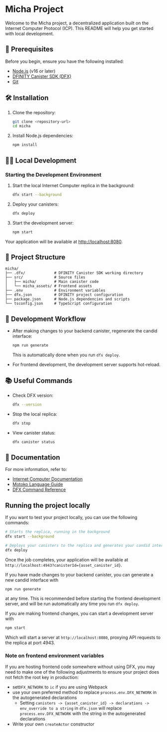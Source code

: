 # Micha Project

Welcome to the Micha project, a decentralized application built on the Internet Computer Protocol (ICP). This README will help you get started with local development.

## 🚀 Prerequisites

Before you begin, ensure you have the following installed:

- [Node.js](https://nodejs.org/) (v16 or later)
- [DFINITY Canister SDK (DFX)](https://internetcomputer.org/docs/current/developer-docs/setup/install/)
- [Git](https://git-scm.com/)

## 🛠 Installation

1. Clone the repository:
   ```bash
   git clone <repository-url>
   cd micha
   ```

2. Install Node.js dependencies:
   ```bash
   npm install
   ```

## 🏃‍♂️ Local Development

### Starting the Development Environment

1. Start the local Internet Computer replica in the background:
   ```bash
   dfx start --background
   ```

2. Deploy your canisters:
   ```bash
   dfx deploy
   ```

3. Start the development server:
   ```bash
   npm start
   ```

Your application will be available at [http://localhost:8080](http://localhost:8080).

## 📁 Project Structure

```
micha/
├── .dfx/             # DFINITY Canister SDK working directory
├── src/              # Source files
│   ├── micha/        # Main canister code
│   └── micha_assets/ # Frontend assets
├── .env              # Environment variables
├── dfx.json          # DFINITY project configuration
├── package.json      # Node.js dependencies and scripts
└── tsconfig.json     # TypeScript configuration
```

## 🔄 Development Workflow

- After making changes to your backend canister, regenerate the candid interface:
  ```bash
  npm run generate
  ```
  
  This is automatically done when you run `dfx deploy`.

- For frontend development, the development server supports hot-reload.

## 📚 Useful Commands

- Check DFX version:
  ```bash
  dfx --version
  ```

- Stop the local replica:
  ```bash
  dfx stop
  ```

- View canister status:
  ```bash
  dfx canister status
  ```

## 📖 Documentation

For more information, refer to:
- [Internet Computer Documentation](https://internetcomputer.org/docs/current/developer-docs/)
- [Motoko Language Guide](https://internetcomputer.org/docs/current/motoko/main/motoko)
- [DFX Command Reference](https://internetcomputer.org/docs/current/references/cli-reference/dfx-parent)

## Running the project locally

If you want to test your project locally, you can use the following commands:

```bash
# Starts the replica, running in the background
dfx start --background

# Deploys your canisters to the replica and generates your candid interface
dfx deploy
```

Once the job completes, your application will be available at `http://localhost:4943?canisterId={asset_canister_id}`.

If you have made changes to your backend canister, you can generate a new candid interface with

```bash
npm run generate
```

at any time. This is recommended before starting the frontend development server, and will be run automatically any time you run `dfx deploy`.

If you are making frontend changes, you can start a development server with

```bash
npm start
```

Which will start a server at `http://localhost:8080`, proxying API requests to the replica at port 4943.

### Note on frontend environment variables

If you are hosting frontend code somewhere without using DFX, you may need to make one of the following adjustments to ensure your project does not fetch the root key in production:

- set`DFX_NETWORK` to `ic` if you are using Webpack
- use your own preferred method to replace `process.env.DFX_NETWORK` in the autogenerated declarations
  - Setting `canisters -> {asset_canister_id} -> declarations -> env_override to a string` in `dfx.json` will replace `process.env.DFX_NETWORK` with the string in the autogenerated declarations
- Write your own `createActor` constructor
